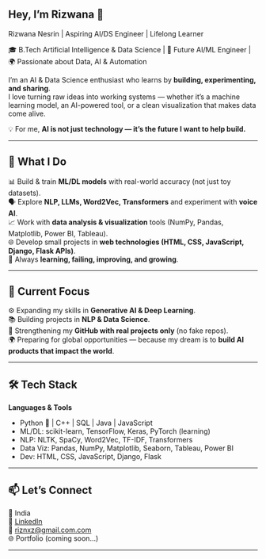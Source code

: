 ## Hey, I’m Rizwana 👋
Rizwana Nesrin | Aspiring AI/DS Engineer | Lifelong Learner

🎓 B.Tech Artificial Intelligence & Data Science  | 🤖 Future AI/ML Engineer | 🌍 Passionate about Data, AI & Automation  

I’m an AI & Data Science enthusiast who learns by **building, experimenting, and sharing**.  
I love turning raw ideas into working systems — whether it’s a machine learning model, an AI-powered tool, or a clean visualization that makes data come alive.  

💡 For me, **AI is not just technology — it’s the future I want to help build.**  

---

## 🌟 What I Do  

📊 Build & train **ML/DL models** with real-world accuracy (not just toy datasets).  
🗣️ Explore **NLP, LLMs, Word2Vec, Transformers** and experiment with **voice AI**.  
📈 Work with **data analysis & visualization** tools (NumPy, Pandas, Matplotlib, Power BI, Tableau).  
🌐 Develop small projects in **web technologies (HTML, CSS, JavaScript, Django, Flask APIs)**.  
🧠 Always **learning, failing, improving, and growing**.  

---

## 📌 Current Focus  

⚙️ Expanding my skills in **Generative AI & Deep Learning**.  
📚 Building projects in **NLP & Data Science**.  
🔗 Strengthening my **GitHub with real projects only** (no fake repos).  
🌍 Preparing for global opportunities — because my dream is to **build AI products that impact the world**.  

---

## 🛠️ Tech Stack  

**Languages & Tools**  
- Python 🐍 | C++ | SQL | Java | JavaScript  
- ML/DL: scikit-learn, TensorFlow, Keras, PyTorch (learning)  
- NLP: NLTK, SpaCy, Word2Vec, TF-IDF, Transformers  
- Data Viz: Pandas, NumPy, Matplotlib, Seaborn, Tableau, Power BI  
- Dev: HTML, CSS, JavaScript, Django, Flask  

---

## 📫 Let’s Connect  

📍 India  
💼 [LinkedIn](https://www.linkedin.com/in/riswananasrinpp/)  
📧 riznxz@gmail.com.com  
🌐 Portfolio (coming soon...)  

---

